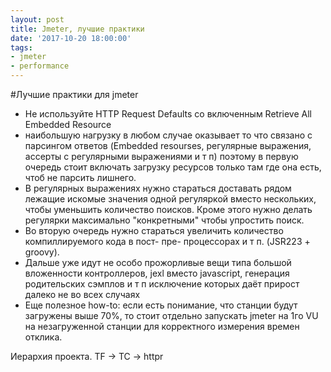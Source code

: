 ```yaml
---
layout: post
title: Jmeter, лучшие практики
date: '2017-10-20 18:00:00'
tags:
- jmeter
- performance
---
```



#Лучшие практики для jmeter

* Не используйте HTTP Request Defaults со включенным Retrieve All Embedded Resource
* наибольшую нагрузку в любом случае оказывает то что связано с парсингом ответов (Embedded resourses, регулярные выражения, ассерты с регулярными выражениями и т п) поэтому в первую очередь стоит включать загрузку ресурсов только там где она есть, чтоб не парсить лишнего.
* В регулярных выражениях нужно стараться доставать рядом лежащие искомые значения одной регуляркой вместо нескольких, чтобы уменьшить количество поисков. Кроме этого нужно делать регулярки максимально "конкретными" чтобы упростить поиск.
* Во вторую очередь нужно стараться увеличить количество компиллируемого кода в пост- пре- процессорах и т п. (JSR223 + groovy).
* Дальше уже идут не особо прожорливые вещи типа большой вложенности контроллеров, jexl вместо javascript, генерация родительских сэмплов и т п исключение которых даёт прирост далеко не во всех случаях
* Еще полезное how-to: если есть понимание, что станции будут загружены выше 70%, то стоит отдельно запускать jmeter на 1го VU на незагруженной станции для корректного измерения времен отклика.

Иерархия проекта.
TF -> TC -> httpr
